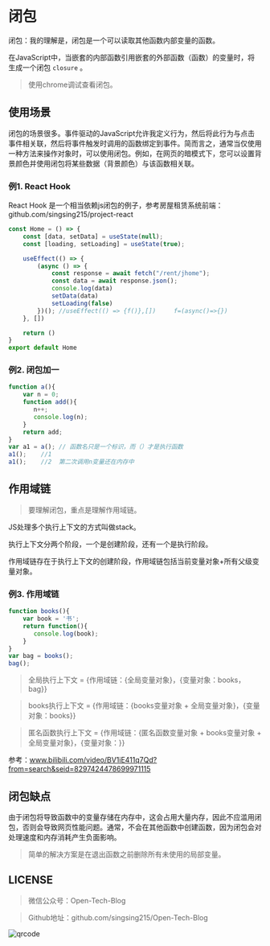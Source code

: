 # 闭包

闭包：我的理解是，闭包是一个可以读取其他函数内部变量的函数。

在JavaScript中，当嵌套的内部函数引用嵌套的外部函数（函数）的变量时，将生成一个闭包 `closure` 。

> 使用chrome调试查看闭包。

## 使用场景

闭包的场景很多。事件驱动的JavaScript允许我定义行为，然后将此行为与点击事件相关联，然后将事件触发时调用的函数绑定到事件。简而言之，通常当仅使用一种方法来操作对象时，可以使用闭包。例如，在网页的暗模式下，您可以设置背景颜色并使用闭包将某些数据（背景颜色）与该函数相关联。

### 例1. React Hook

React Hook 是一个相当依赖js闭包的例子，参考房屋租赁系统前端：github.com/singsing215/project-react

``` javascript
const Home = () => {
    const [data, setData] = useState(null);
    const [loading, setLoading] = useState(true);

    useEffect(() => {
        (async () => {
            const response = await fetch("/rent/jhome");
            const data = await response.json();
            console.log(data)
            setData(data)
            setLoading(false)
        })(); //useEffect(() => {f()},[])     f=(async()=>{})
    }, [])

    return ()
}
export default Home
```

### 例2. 闭包加一
``` javascript
function a(){
    var n = 0;
    function add(){
       n++;
       console.log(n);
    }
    return add;
}
var a1 = a(); // 函数名只是一个标识，而（）才是执行函数
a1();    //1
a1();    //2  第二次调用n变量还在内存中
```

## 作用域链

> 要理解闭包，重点是理解作用域链。

JS处理多个执行上下文的方式叫做stack。

执行上下文分两个阶段，一个是创建阶段，还有一个是执行阶段。

作用域链存在于执行上下文的创建阶段，作用域链包括当前变量对象+所有父级变量对象。

### 例3. 作用域链
``` javascript
function books(){
    var book = '书';
    return function(){
       console.log(book);
    }
}
var bag = books();
bag();
```
> 全局执行上下文 = {作用域链：{全局变量对象}，{变量对象：books，bag}}

> books执行上下文 = {作用域链：{books变量对象 + 全局变量对象}，{变量对象：books}}

> 匿名函数执行上下文 = {作用域链：{匿名函数变量对象 + books变量对象 + 全局变量对象}，{变量对象：}}

参考：www.bilibili.com/video/BV1iE411q7Qd?from=search&seid=8297424478699971115

## 闭包缺点

由于闭包将导致函数中的变量存储在内存中，这会占用大量内存，因此不应滥用闭包，否则会导致网页性能问题。通常，不会在其他函数中创建函数，因为闭包会对处理速度和内存消耗产生负面影响。

> 简单的解决方案是在退出函数之前删除所有未使用的局部变量。

## LICENSE

> 微信公众号：Open-Tech-Blog

> Github地址：github.com/singsing215/Open-Tech-Blog

![qrcode](https://m.qpic.cn/psc?/V537Qnpi0OXnJm2Konin077jks4ap2ow/bqQfVz5yrrGYSXMvKr.cqZs491lneOtH7kLYV2wRHulaIh6H8AG0sOgrRV5IOzhOeBPqvFlOAcjrjqxHkjHf.PFLhGbXhv2NOlTTJqCDHuw!/b&bo=WAFYAQAAAAABByA!&rf=viewer_4)